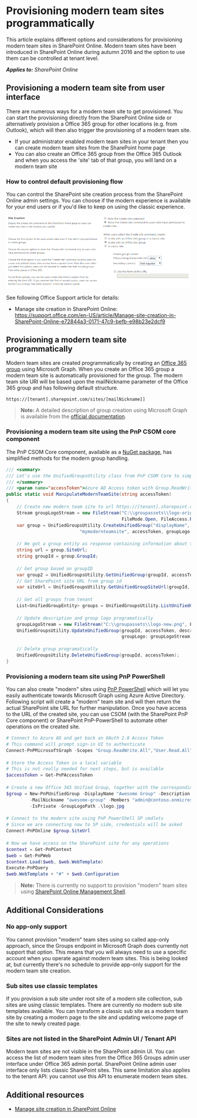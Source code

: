 # Provisioning modern team sites programmatically
This article explains different options and considerations for provisioning modern team sites in SharePoint Online. Modern team sites have been introduced in SharePoint Online during autumn 2016 and the option to use them can be controlled at tenant level.

_**Applies to:** SharePoint Online_

## Provisioning a modern team site from user interface
<a name="sectionSection0"> </a>

There are numerous ways for a modern team site to get provisioned. You can start the provisioning directly from the SharePoint Online side or alternatively provision a Office 365 group for other locations (e.g. from Outlook), which will then also trigger the provisioning of a modern team site. 
- If your administrator enabled modern team sites in your tenant then you can create modern team sites from the SharePoint home page
- You can also create an Office 365 group from the Office 365 Outlook and when you access the 'site' tab of that group, you will land on a modern team site 

### How to control default provisioning flow
<a name="sectionSection01"> </a>

You can control the SharePoint site creation process from the SharePoint Online admin settings. You can choose if the modern experience is available for your end users or if you'd like to keep on using the classic experience.

![Site Creation options from the SharePoint Online admin UI](media/modern-experiences/site-creation-options-admin-ui.png)

See following Office Support article for details:
- Manage site creation in SharePoint Online: https://support.office.com/en-US/article/Manage-site-creation-in-SharePoint-Online-e72844a3-0171-47c9-befb-e98b23e2dcf9

## Provisioning a modern team site programmatically
<a name="sectionSection1"> </a>

Modern team sites are created programmatically by creating an [Office 365 group](https://graph.microsoft.io/en-us/docs/api-reference/v1.0/resources/group) using Microsoft Graph. When you create an Office 365 group a modern team site is automatically provisioned for the group. The modern team site URI will be based upon the mailNickname parameter of the Office 365 group and has following default structure. 

```
https://[tenant].sharepoint.com/sites/[mailNickname]]
``` 

> **Note:**
> A detailed description of group creation using Microsoft Graph is available from the [official documentation](https://graph.microsoft.io/en-us/docs/api-reference/v1.0/api/group_post_groups).

### Provisioning a modern team site using the PnP CSOM core component
<a name="sectionSection2"> </a>

The PnP CSOM Core component, available as a [NuGet package](https://www.nuget.org/packages/SharePointPnPCoreOnline), has simplified methods for the modern group handling. 

```C#
/// <summary>
/// Let's use the UnifiedGroupsUtility class from PnP CSOM Core to simplify managed code operations for Office 365 groups
/// </summary>
/// <param name="accessToken">Azure AD Access token with Group.ReadWrite.All permission</param>
public static void ManipulateModernTeamSite(string accessToken)
{
    // Create new modern team site to url https://[tenant].sharepoint.com/sites/mymodernteamsite
    Stream groupLogoStream = new FileStream("C:\\groupassets\\logo-original.png", 
                                            FileMode.Open, FileAccess.Read);
    var group = UnifiedGroupsUtility.CreateUnifiedGroup("displayName", "description", 
                            "mymodernteamsite", accessToken, groupLogo: groupLogoStream);
            
    // We got a group entity as response containing information about the group
    string url = group.SiteUrl;
    string groupId = group.GroupId;

    // Get group based on groupID
    var group2 = UnifiedGroupsUtility.GetUnifiedGroup(groupId, accessToken);
    // Get SharePoint site URL from group id
    var siteUrl = UnifiedGroupsUtility.GetUnifiedGroupSiteUrl(groupId, accessToken);

    // Get all groups from tenant
    List<UnifiedGroupEntity> groups = UnifiedGroupsUtility.ListUnifiedGroups(accessToken);

    // Update description and group logo programatically
    groupLogoStream = new FileStream("C:\\groupassets\\logo-new.png", FileMode.Open, FileAccess.Read);
    UnifiedGroupsUtility.UpdateUnifiedGroup(groupId, accessToken, description: "Updated description", 
                                            groupLogo: groupLogoStream);

    // Delete group programatically
    UnifiedGroupsUtility.DeleteUnifiedGroup(groupId, accessToken);
}
```

### Provisioning a modern team site using PnP PowerShell
<a name="sectionSection3"> </a>

You can also create "modern" sites using [PnP PowerShell](https://github.com/SharePoint/PnP-PowerShell/releases) which will let you easily authenticate towards Microsoft Graph using Azure Active Directory. Following script will create a "modern" team site and will then return the actual SharePoint site URL for further manipulation. Once you have access to the URL of the created site, you can use CSOM (with the SharePoint PnP Core component) or SharePoint PnP-PowerShell to automate other operations on the created site.

```PowerShell
# Connect to Azure AD and get back an OAuth 2.0 Access Token
# This command will prompt sign-in UI to authenticate
Connect-PnPMicrosoftGraph -Scopes "Group.ReadWrite.All","User.Read.All"

# Store the Access Token in a local variable
# This is not really needed for next steps, but is available
$accessToken = Get-PnPAccessToken

# Create a new Office 365 Unified Group, together with the corresponding Modern Site in SPO
$group = New-PnPUnifiedGroup -DisplayName "Awesome Group" -Description "Awesome Group" `
         -MailNickname "awesome-group" -Members "admin@contoso.onmicrosoft.com", "dan@contoso.onmicrosoft.com" `
         -IsPrivate -GroupLogoPath .\logo.jpg

# Connect to the modern site using PnP PowerShell SP cmdlets
# Since we are connecting now to SP side, credentials will be asked
Connect-PnPOnline $group.SiteUrl 

# Now we have access on the SharePoint site for any operations
$context = Get-PnPContext
$web = Get-PnPWeb
$context.Load($web, $web.WebTemplate)
Execute-PnPQuery
$web.WebTemplate + "#" + $web.Configuration
```
> **Note:** 
> There is currently no support to provision "modern" team sites using [SharePoint Online Management Shell](https://www.microsoft.com/en-us/download/details.aspx?id=35588).

## Additional Considerations
<a name="sectionSection4"> </a>

### No app-only support
<a name="sectionSection5"> </a>

You cannot provision "modern" team sites using so called app-only approach, since the Groups endpoint in Microsoft Graph does currently not support that option. This means that you will always need to use a specific account when you operate against modern team sites. This is being looked at, but currently there's no schedule to provide app-only support for the modern team site creation.

### Sub sites use classic templates
<a name="sectionSection6"> </a>

If you provision a sub site under root site of a modern site collection, sub sites are using classic templates. There are currently no modern sub site templates available. You can transform a classic sub site as a modern team site by creating a modern page to the site and updating welcome page of the site to newly created page.  

### Sites are not listed in the SharePoint Admin UI / Tenant API
<a name="sectionSection7"> </a>

Modern team sites are not visible in the SharePoint admin UI. You can access the list of modern team sites from the Office 365 Groups admin user interface under Office 365 admin portal. SharePoint Online admin user interface only lists classic SharePoint sites. This same limitation also applies to the tenant API: you cannot use this API to enumerate modern team sites.


## Additional resources
<a name="bk_addresources"> </a>

-  [Manage site creation in SharePoint Online](https://support.office.com/en-us/article/Manage-site-creation-in-SharePoint-Online-e72844a3-0171-47c9-befb-e98b23e2dcf9?ui=en-US&rs=en-US&ad=US)

